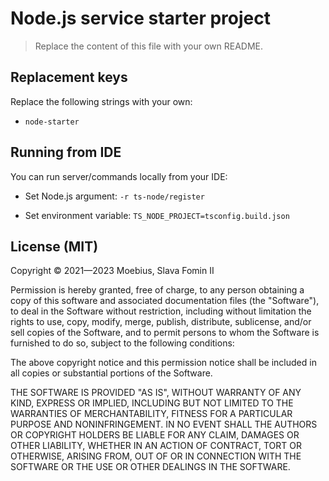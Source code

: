 
# Node.js service starter project

> Replace the content of this file with your own README.


## Replacement keys

Replace the following strings with your own:

- `node-starter`


## Running from IDE

You can run server/commands locally from your IDE:

- Set Node.js argument:
  `-r ts-node/register`

- Set environment variable:
  `TS_NODE_PROJECT=tsconfig.build.json`


## License (MIT)

Copyright © 2021—2023 Moebius, Slava Fomin II

Permission is hereby granted, free of charge, to any person obtaining a copy
of this software and associated documentation files (the "Software"), to deal
in the Software without restriction, including without limitation the rights
to use, copy, modify, merge, publish, distribute, sublicense, and/or sell
copies of the Software, and to permit persons to whom the Software is
furnished to do so, subject to the following conditions:

The above copyright notice and this permission notice shall be included in all
copies or substantial portions of the Software.

THE SOFTWARE IS PROVIDED "AS IS", WITHOUT WARRANTY OF ANY KIND, EXPRESS OR
IMPLIED, INCLUDING BUT NOT LIMITED TO THE WARRANTIES OF MERCHANTABILITY,
FITNESS FOR A PARTICULAR PURPOSE AND NONINFRINGEMENT. IN NO EVENT SHALL THE
AUTHORS OR COPYRIGHT HOLDERS BE LIABLE FOR ANY CLAIM, DAMAGES OR OTHER
LIABILITY, WHETHER IN AN ACTION OF CONTRACT, TORT OR OTHERWISE, ARISING FROM,
OUT OF OR IN CONNECTION WITH THE SOFTWARE OR THE USE OR OTHER DEALINGS IN THE
SOFTWARE.
